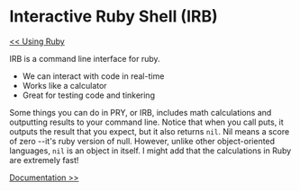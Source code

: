 Interactive Ruby Shell (IRB)
===========================

[<< Using Ruby](https://github.com/KLVTZ/Ruby-Essentials/blob/master/notes/Chapter_01:%20Getting%20Started/04.using.ruby.md)

IRB is a command line interface for ruby.

- We can interact with code in real-time
- Works like a calculator
- Great for testing code and tinkering

Some things you can do in PRY, or IRB, includes math calculations and outputting
results to your command line. Notice that when you call puts, it outputs the
result that you expect, but it also returns `nil`. Nil means a score of zero
--it's ruby version of null. However, unlike other object-oriented languages,
`nil` is an object in itself. I might add that the calculations in Ruby are
extremely fast!

[Documentation >>](https://github.com/KLVTZ/Ruby-Essentials/blob/master/notes/Chapter_01:%20Getting%20Started/06.documentation.md)
